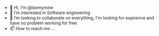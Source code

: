 - 👋 Hi, I’m @laxmymow
- 👀 I’m interested in Software engineering 
- 💞️ I’m looking to collaborate on everything, I'm looking for expirence and have no problem working for free
- 📫 How to reach me ...

<!---
laxmymow/laxmymow is a ✨ special ✨ repository because its `README.md` (this file) appears on your GitHub profile.
You can click the Preview link to take a look at your changes.
--->
